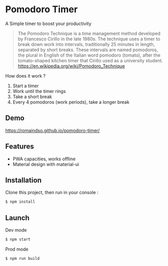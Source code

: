 # Pomodoro Timer
A Simple timer to boost your productivity

> The Pomodoro Technique is a time management method developed by Francesco Cirillo in the late 1980s. The technique uses a timer to break down work into intervals, traditionally 25 minutes in length, separated by short breaks. These intervals are named pomodoros, the plural in English of the Italian word pomodoro (tomato), after the tomato-shaped kitchen timer that Cirillo used as a university student.  
https://en.wikipedia.org/wiki/Pomodoro_Technique

How does it work ?  

1. Start a timer
2. Work until the timer rings
3. Take a short break
4. Every 4 pomodoros (work periods), take a longer break

## Demo
https://romaindso.github.io/pomodoro-timer/

## Features

* PWA capacities, works offline 
* Material design with material-ui


## Installation
Clone this project, then run in your console :
```bash
$ npm install
```

## Launch
Dev mode
```bash
$ npm start
```

Prod mode
```bash
$ npm run build
```
